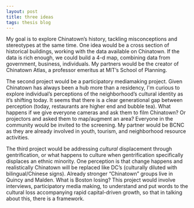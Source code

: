 ```yaml
---
layout: post
title: three ideas
tags: thesis blog
---
```


My goal is to explore Chinatown’s history, tackling misconceptions and stereotypes at the same time. One idea would be a cross section of historical buildings, working with the data available on Chinatown. If the data is rich enough, we could build a 4-d map, combining data from government, business, individuals. My partners would be the creator of Chinatown Atlas, a professor emeritus at MIT’s School of Planning.

The second project would be a participatory mediamaking project. Given Chinatown has always been a hub more than a residency, I'm curious to explore individual’s perceptions of the neighborhood’s cultural identity as it’s shifting today. It seems that there is a clear generational gap between perception (today, restaurants are higher end and bubble tea). What happens if we give everyone cameras and ask them to film Chinatown? Or projectors and asked them to map/augment an area? Everyone in the community would be invited to the screening. My partner would be BCNC as they are already involved in youth, tourism, and neighborhood resource activities.

The third project would be addressing *cultural* displacement through gentrification, or what happens to culture when gentrification specifically displaces an ethnic minority. One perception is that change happens and realistically Chinatown will be replaced like DC’s (culturally diluted with bilingual/Chinese signs). Already stronger “Chinatown” groups live in Quincy and Malden. What is Boston losing? This project would involve interviews, participatory media making, to understand and put words to the cultural loss accompanying rapid capital-driven growth, so that in talking about this, there is a framework.

